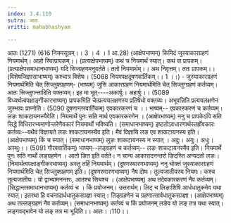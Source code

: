 ```yaml
---
index: 3.4.110
sutra: आतः
vritti: mahabhashyam

---
```

 आतः (1271) (616 नियमसूत्रम्।। 3 । 4 । 1 आ.28) (आक्षेपभाष्यम्) किमिदं जुस्याकारग्रहणं नियमार्थम्। आहो स्वित्प्रापकम्।। (प्रत्याक्षेपभाष्यम्) कथं च नियमार्थं स्यात्। कथं वा प्रापकम्। (प्रत्याक्षेपसमाधानभाष्यम्) यदि सिज्ग्रहणमनुवर्तते। ततो नियमार्थम्।। अथ निवृत्तम्। ततः प्रापकम्।। (विशेषजिज्ञासाभाष्यम्) कश्चात्र विशेषः। (5088 नियमपक्षदूषणवार्तिकम्।। 1 ।।) - जुस्याकारग्रहणं नियमार्थमिति चेत् सिज्लुक्ग्रहणम्- (भाष्यम्) जुसि आकारग्रहणं नियमार्थमिति चेत् सिज्लुग्ग्रहणं कर्तव्यम्। आतः सिज्लुगन्तादिति वक्तव्यम्। इह मा भूत्----अकार्षुः। अहार्षुः।। (5089 विध्यर्थत्वपक्षाङ्गीकारभाष्यम्) प्रापकमिति चेत्प्रत्ययलक्षणस्य प्रतिषेधो वक्तव्यः। अभूवन्निति प्रत्ययलक्षणेन जुस्भावः प्राप्नोति। (5090 दूषणान्तरवार्तिकम्) एवकारकरणं च ।। भाष्यम्-- एवकारकरणं च कर्तव्यम्। लङः शाकटायनस्यैवेति। नियमार्थे पुनः सति नार्थ एवकारकरणेन । (आक्षेपभाष्यम्) ननु च प्रापकेऽपि सति सिद्धे विधिरारभ्यमाणोन्तरेणैवकारं नियमार्थो भविष्यति। (समाधानभाष्यम्) इष्टतोऽवधारणार्थस्तर्ह्रोवकारः कर्तव्यः--यथैवं विज्ञायते लङः शाकटायनस्यैव इति। मैवं विज्ञायि लङ एव शाकटायनस्य इति। (आक्षेपभाष्यम्) किं च स्यात्। (समाधानभाष्यम्) लुङः शाकटायनस्य न स्यात् । अदुः। अयुः। अधुः। अस्थुः।। (5091 गौरववार्तिकम्) भाष्यम्--लङ्ग्रहणं च कर्तव्यम्-- लङः शाकटायनस्यैव इति। नियमार्थे पुनः सति नार्थो लङ्ग्रहणेन । आतो ङित इति वर्तते। न चान्य आकारादनन्तरो ङिदस्ति अन्यदतो लङः। (निमार्थत्वपक्षाङ्गीकरभाष्यम्) अस्तु तर्हि नियमार्थम्। (दूषणस्मारणभाष्यम्) ननु चोक्तं जुस्याकारग्रहणं नियमार्थमिति चेत् सिज्लुक्ग्रहणम् इति। (दूषणस्मारणभाष्यम्) नैष दोषः। तुल्यजातीयस्य नियमः। कश्च तुल्यजातीयः। यो द्वाभ्यामनन्तरः, आतश्च सिचश्च । (आक्षेपभाष्यम्) अथ तदेवकारकरणं नैव कर्तव्यम्। (सिद्धान्तसमाधानभाष्यम्) कर्तव्यं च । किं प्रयोजनम्। उत्तरार्थम्। लिट् च लिङाशिषि आर्धधातुकमेव यथा स्यात्। इतरथा हि वचनादार्धधातुकसञ्ज्ञा स्यात्। तिङ्ग्रहणेन च ग्रहणात्सार्वधातुकसञ्ज्ञा। (आक्षेपभाष्यम्) अथ तल्लङ्ग्रहणं नैव कर्तव्यम्। (समाधानभाष्यम्) कर्तव्यं च किं प्रयोजनम् लङेव यो लङ् तत्र यथा स्यात्। लङ्गवद्भावेन यो लङ् तत्र मा भूदिति।। आतः।।110।। 